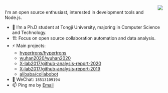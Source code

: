 <img align="right" src="https://github-readme-stats.vercel.app/api?username=frank-zsy&show_icons=true&icon_color=ad0d52&text_color=24292e&bg_color=ffffff&hide_title=true" />

I'm an open source enthusiast, interested in development tools and Node.js.

- 🌱 I’m a Ph.D student at Tongji University, majoring in Computer Science and Technology. 
- 🏗 Focus on open source collaboration automation and data analysis.
- ⚡ Main projects: 
  - [hypertrons/hypertrons](https://github.com/hypertrons/hypertrons)
  - [wuhan2020/wuhan2020](https://github.com/wuhan2020/wuhan2020)
  - [X-lab2017/github-analysis-report-2020](https://github.com/X-lab2017/github-analysis-report-2020)
  - [X-lab2017/github-analysis-report-2019](https://github.com/X-lab2017/github-analysis-report-2019)
  - [alibaba/collabobot](https://github.com/alibaba/collabobot)
- 💬 WeChat: `18513109194`
- 📫 Ping me by [Email](mailto:syzhao1988@126.com)
